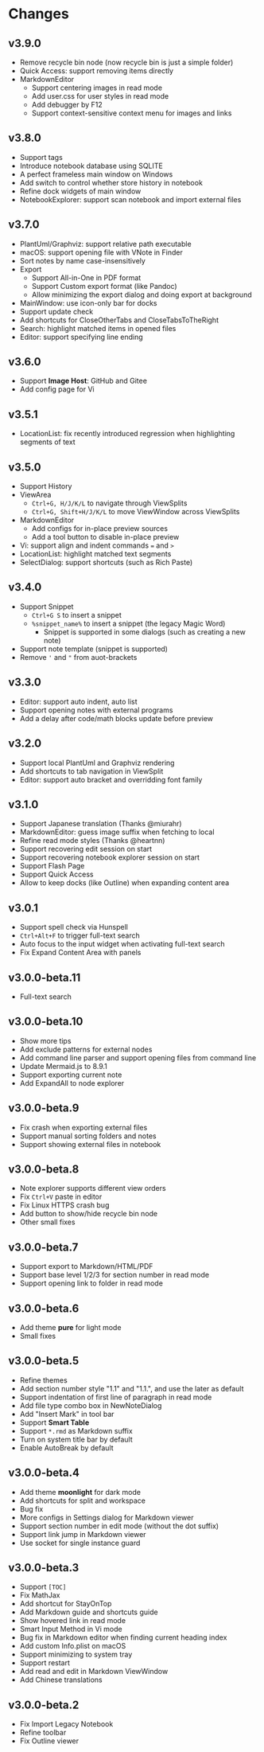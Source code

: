 # Changes
## v3.9.0
* Remove recycle bin node (now recycle bin is just a simple folder)
* Quick Access: support removing items directly
* MarkdownEditor
    * Support centering images in read mode
    * Add user.css for user styles in read mode
    * Add debugger by F12
    * Support context-sensitive context menu for images and links

## v3.8.0
* Support tags
* Introduce notebook database using SQLITE
* A perfect frameless main window on Windows
* Add switch to control whether store history in notebook
* Refine dock widgets of main window
* NotebookExplorer: support scan notebook and import external files

## v3.7.0
* PlantUml/Graphviz: support relative path executable
* macOS: support opening file with VNote in Finder
* Sort notes by name case-insensitively
* Export
    * Support All-in-One in PDF format
    * Support Custom export format (like Pandoc)
    * Allow minimizing the export dialog and doing export at background
* MainWindow: use icon-only bar for docks
* Support update check
* Add shortcuts for CloseOtherTabs and CloseTabsToTheRight
* Search: highlight matched items in opened files
* Editor: support specifying line ending

## v3.6.0
* Support **Image Host**: GitHub and Gitee
* Add config page for Vi

## v3.5.1
* LocationList: fix recently introduced regression when highlighting segments of text

## v3.5.0
* Support History
* ViewArea
    * `Ctrl+G, H/J/K/L` to navigate through ViewSplits
    * `Ctrl+G, Shift+H/J/K/L` to move ViewWindow across ViewSplits
* MarkdownEditor
    * Add configs for in-place preview sources
    * Add a tool button to disable in-place preview
* Vi: support align and indent commands `=` and `>`
* LocationList: highlight matched text segments
* SelectDialog: support shortcuts (such as Rich Paste)

## v3.4.0
* Support Snippet
    * `Ctrl+G S` to insert a snippet
    * `%snippet_name%` to insert a snippet (the legacy Magic Word)
        * Snippet is supported in some dialogs (such as creating a new note)
* Support note template (snippet is supported)
* Remove `'` and `"` from auot-brackets

## v3.3.0
* Editor: support auto indent, auto list
* Support opening notes with external programs
* Add a delay after code/math blocks update before preview

## v3.2.0
* Support local PlantUml and Graphviz rendering
* Add shortcuts to tab navigation in ViewSplit
* Editor: support auto bracket and overridding font family

## v3.1.0
* Support Japanese translation (Thanks @miurahr)
* MarkdownEditor: guess image suffix when fetching to local
* Refine read mode styles (Thanks @heartnn)
* Support recovering edit session on start
* Support recovering notebook explorer session on start
* Support Flash Page
* Support Quick Access
* Allow to keep docks (like Outline) when expanding content area

## v3.0.1
* Support spell check via Hunspell
* `Ctrl+Alt+F` to trigger full-text search
* Auto focus to the input widget when activating full-text search
* Fix Expand Content Area with panels

## v3.0.0-beta.11
* Full-text search

## v3.0.0-beta.10
* Show more tips
* Add exclude patterns for external nodes
* Add command line parser and support opening files from command line
* Update Mermaid.js to 8.9.1
* Support exporting current note
* Add ExpandAll to node explorer

## v3.0.0-beta.9
* Fix crash when exporting external files
* Support manual sorting folders and notes
* Support showing external files in notebook

## v3.0.0-beta.8
* Note explorer supports different view orders
* Fix `Ctrl+V` paste in editor
* Fix Linux HTTPS crash bug
* Add button to show/hide recycle bin node
* Other small fixes

## v3.0.0-beta.7
* Support export to Markdown/HTML/PDF
* Support base level 1/2/3 for section number in read mode
* Support opening link to folder in read mode

## v3.0.0-beta.6
* Add theme **pure** for light mode
* Small fixes

## v3.0.0-beta.5
* Refine themes
* Add section number style "1.1" and "1.1.", and use the later as default
* Support indentation of first line of paragraph in read mode
* Add file type combo box in NewNoteDialog
* Add "Insert Mark" in tool bar
* Support **Smart Table**
* Support `*.rmd` as Markdown suffix
* Turn on system title bar by default
* Enable AutoBreak by default

## v3.0.0-beta.4
* Add theme **moonlight** for dark mode
* Add shortcuts for split and workspace
* Bug fix
* More configs in Settings dialog for Markdown viewer
* Support section number in edit mode (without the dot suffix)
* Support link jump in Markdown viewer
* Use socket for single instance guard

## v3.0.0-beta.3
* Support `[TOC]`
* Fix MathJax
* Add shortcut for StayOnTop
* Add Markdown guide and shortcuts guide
* Show hovered link in read mode
* Smart Input Method in Vi mode
* Bug fix in Markdown editor when finding current heading index
* Add custom Info.plist on macOS
* Support minimizing to system tray
* Support restart
* Add read and edit in Markdown ViewWindow
* Add Chinese translations

## v3.0.0-beta.2
* Fix Import Legacy Notebook
* Refine toolbar
* Fix Outline viewer
